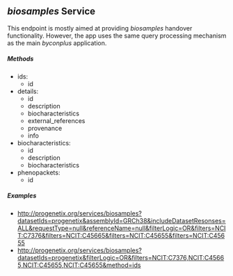 <!--podmd-->
## _biosamples_ Service

This endpoint is mostly aimed at providing _biosamples_ handover functionality. 
However, the app uses the same query processing mechanism as the main _byconplus_
application.

##### Methods
* ids:
	- id
* details:
	- id
	- description
	- biocharacteristics
	- external_references
	- provenance
	- info
* biocharacteristics:
	- id
	- description
	- biocharacteristics
* phenopackets:
	- id

##### Examples

* <http://progenetix.org/services/biosamples?datasetIds=progenetix&assemblyId=GRCh38&includeDatasetResonses=ALL&requestType=null&referenceName=null&filterLogic=OR&filters=NCIT:C7376&filters=NCIT:C45665&filters=NCIT:C45655&filters=NCIT:C45655>
* <http://progenetix.org/services/biosamples?datasetIds=progenetix&filterLogic=OR&filters=NCIT:C7376,NCIT:C45665,NCIT:C45655,NCIT:C45655&method=ids>


<!--/podmd-->
